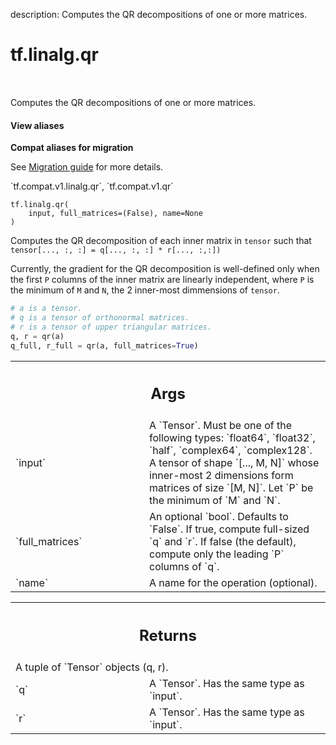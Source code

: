 description: Computes the QR decompositions of one or more matrices.

<div itemscope itemtype="http://developers.google.com/ReferenceObject">
<meta itemprop="name" content="tf.linalg.qr" />
<meta itemprop="path" content="Stable" />
</div>

# tf.linalg.qr

<!-- Insert buttons and diff -->

<table class="tfo-notebook-buttons tfo-api nocontent" align="left">

</table>



Computes the QR decompositions of one or more matrices.

<section class="expandable">
  <h4 class="showalways">View aliases</h4>
  <p>
<b>Compat aliases for migration</b>
<p>See
<a href="https://www.tensorflow.org/guide/migrate">Migration guide</a> for
more details.</p>
<p>`tf.compat.v1.linalg.qr`, `tf.compat.v1.qr`</p>
</p>
</section>

<pre class="devsite-click-to-copy prettyprint lang-py tfo-signature-link">
<code>tf.linalg.qr(
    input, full_matrices=(False), name=None
)
</code></pre>



<!-- Placeholder for "Used in" -->

Computes the QR decomposition of each inner matrix in `tensor` such that
`tensor[..., :, :] = q[..., :, :] * r[..., :,:])`

Currently, the gradient for the QR decomposition is well-defined only when
the first `P` columns of the inner matrix are linearly independent, where
`P` is the minimum of `M` and `N`, the 2 inner-most dimmensions of `tensor`.

```python
# a is a tensor.
# q is a tensor of orthonormal matrices.
# r is a tensor of upper triangular matrices.
q, r = qr(a)
q_full, r_full = qr(a, full_matrices=True)
```

<!-- Tabular view -->
 <table class="responsive fixed orange">
<colgroup><col width="214px"><col></colgroup>
<tr><th colspan="2"><h2 class="add-link">Args</h2></th></tr>

<tr>
<td>
`input`
</td>
<td>
A `Tensor`. Must be one of the following types: `float64`, `float32`, `half`, `complex64`, `complex128`.
A tensor of shape `[..., M, N]` whose inner-most 2 dimensions
form matrices of size `[M, N]`. Let `P` be the minimum of `M` and `N`.
</td>
</tr><tr>
<td>
`full_matrices`
</td>
<td>
An optional `bool`. Defaults to `False`.
If true, compute full-sized `q` and `r`. If false
(the default), compute only the leading `P` columns of `q`.
</td>
</tr><tr>
<td>
`name`
</td>
<td>
A name for the operation (optional).
</td>
</tr>
</table>



<!-- Tabular view -->
 <table class="responsive fixed orange">
<colgroup><col width="214px"><col></colgroup>
<tr><th colspan="2"><h2 class="add-link">Returns</h2></th></tr>
<tr class="alt">
<td colspan="2">
A tuple of `Tensor` objects (q, r).
</td>
</tr>
<tr>
<td>
`q`
</td>
<td>
A `Tensor`. Has the same type as `input`.
</td>
</tr><tr>
<td>
`r`
</td>
<td>
A `Tensor`. Has the same type as `input`.
</td>
</tr>
</table>

